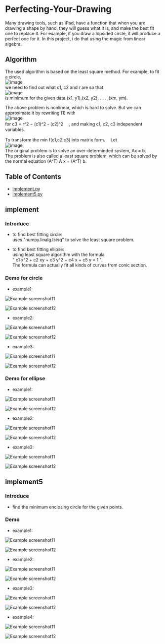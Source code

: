 # Perfecting-Your-Drawing
Many drawing tools, such as iPad, have a function that when you are drawing a shape by hand, they will guess what it is, and make the best fit one to replace it. For example, if you draw a lopsided circle, it will produce a perfect one for it. In this project, i do that using the magic from linear algebra.  

## Algorithm
The used algorithm is based on the least square method. For example, to fit a circle,  
![image](https://user-images.githubusercontent.com/86723888/153364598-f3b6ccd5-517f-4522-8d44-4a78b58d0662.png)  
we need to find out what c1, c2 and r are so that  
![image](https://user-images.githubusercontent.com/86723888/153364708-0ac23f24-98f1-4231-a81d-de941a54ae28.png)  
is minimum for the given data (x1, y1),(x2, y2), . . . ,(xm, ym).  
  
  
  
 
The above problem is nonlinear, which is hard to solve. But we can approximate it by rewriting (1) with  
![image](https://user-images.githubusercontent.com/86723888/153364853-bddbac53-246b-4aa1-afce-04be47535581.png)  
for c3 = r^2 − (c1)^2 - (c2)^2　 , and making c1, c2, c3 independent variables.  
  
   
   
To transform the min f(c1,c2,c3) into matrix form. 　Let  
![image](https://user-images.githubusercontent.com/86723888/153365259-b7b70e00-33c4-4f4d-82ca-d5db978e0ee5.png),  
The original problem is to solve an over-determinded system, Ax = b.  
The problem is also called a least square problem, which can be solved by the normal equation (A^T) A x = (A^T) b.




## Table of Contents
* [implement.py](#implement)
* [implement5.py](#implement5)



## implement
### Introduce
- to find best fitting circle:  
uses "numpy.linalg.lstsq" to solve the least square problem.

- to find best fitting ellipse:  
using least square algorithm with the formula   
" c1 x^2 + c2 xy + c3 y^2 + c4 x + c5 y  =  1 ".  
The formula can actually fit all kinds of curves from conic section.


### Demo for circle
- example1:

![Example screenshot11](./img/hand_draw_circle1.png)

![Example screenshot12](./img/hand_draw_circle1_output.png)

- example2:

![Example screenshot11](./img/hand_draw_circle2.png)

![Example screenshot12](./img/hand_draw_circle2_output.png)

- example3:

![Example screenshot11](./img/hand_draw_circle3.png)

![Example screenshot12](./img/hand_draw_circle3_output.png)



### Demo for ellipse
- example1:

![Example screenshot11](./img/hand_draw_ellipse1.png)

![Example screenshot12](./img/hand_draw_ellipse1_output.png)

- example2:

![Example screenshot11](./img/hand_draw_ellipse2.png)

![Example screenshot12](./img/hand_draw_ellipse2_output.png)

- example3:

![Example screenshot11](./img/hand_draw_ellipse3.png)

![Example screenshot12](./img/hand_draw_ellipse3_output.png)



## implement5
### Introduce
- find the minimum enclosing circle for the given points.


### Demo
- example1:

![Example screenshot11](./img/points1.png)

![Example screenshot12](./img/points1_output.png)

- example2:

![Example screenshot11](./img/points2.png)

![Example screenshot12](./img/points2_output.png)

- example3:

![Example screenshot11](./img/points4.png)

![Example screenshot12](./img/points4_output.png)

- example4:

![Example screenshot11](./img/points5.png)

![Example screenshot12](./img/points5_output.png)

